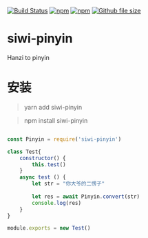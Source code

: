 [![Build Status](https://www.travis-ci.org/siwilizhao/siwi-pinyin.svg?branch=master)](https://www.travis-ci.org/siwilizhao/siwi-pinyin)
[![npm](https://img.shields.io/npm/v/siwi-pinyin.svg)](https://www.npmjs.com/package/siwi-pinyin)
[![npm](https://img.shields.io/npm/dt/siwi-pinyin.svg)](https://www.npmjs.com/package/siwi-pinyin)
[![Github file size](https://img.shields.io/github/size/siwilizhao/siwi-pinyin/lib/index.js.svg)](https://github.com/siwilizhao/siwi-pinyin/lib/index.js)
# siwi-pinyin

Hanzi to pinyin

# 安装

> yarn add siwi-pinyin

> npm install siwi-pinyin

```js

const Pinyin = require('siwi-pinyin')

class Test{
    constructor() {
        this.test()
    }
    async test () {
        let str = "你大爷的二愣子"
        
        let res = await Pinyin.convert(str)
        console.log(res)
    }
}

module.exports = new Test()
```